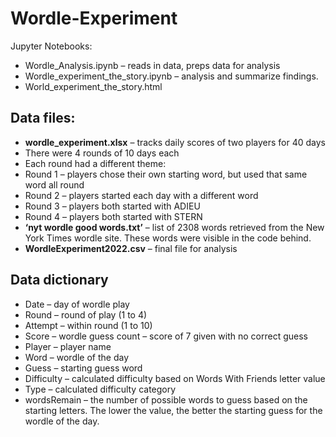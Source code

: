 # Wordle-Experiment
Jupyter Notebooks:
-	Wordle_Analysis.ipynb – reads in data, preps data for analysis
-	Wordle_experiment_the_story.ipynb – analysis and summarize findings.
-	World_experiment_the_story.html

## Data files:
-	**wordle_experiment.xlsx** – tracks daily scores of two players for 40 days
-	There were 4 rounds of 10 days each
-	Each round had a different theme:
  - Round 1 – players chose their own starting word, but used that same word all round
  - Round 2 – players started each day with a different word
  - Round 3 – players both started with ADIEU
  - Round 4 – players both started with STERN
-	**‘nyt wordle good words.txt’** – list of 2308 words retrieved from the New York Times wordle site. These words were visible in the code behind.
-	**WordleExperiment2022.csv** – final file for analysis
##	Data dictionary
-	Date – day of wordle play
-	Round – round of play (1 to 4)
-	Attempt – within round (1 to 10)
-	Score – wordle guess count – score of 7 given with no correct guess
-	Player – player name
-	Word – wordle of the day
-	Guess – starting guess word
-	Difficulty – calculated difficulty based on Words With Friends letter value
-	Type – calculated difficulty category
-	wordsRemain – the number of possible words to guess based on the starting letters. The lower the value, the better the starting guess for the wordle of the day.
